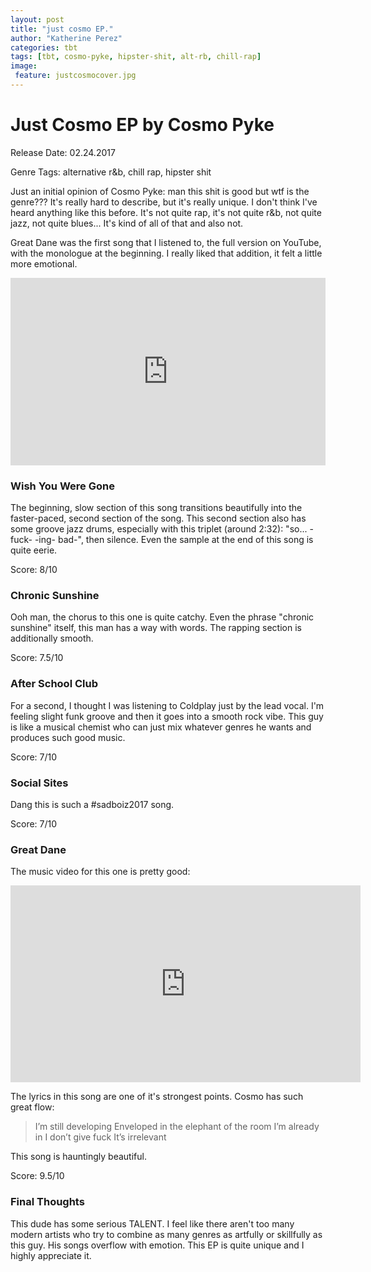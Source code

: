 ```yaml
---
layout: post
title: "just cosmo EP."
author: "Katherine Perez"
categories: tbt 
tags: [tbt, cosmo-pyke, hipster-shit, alt-rb, chill-rap]
image:
 feature: justcosmocover.jpg
---
```


# Just Cosmo EP by Cosmo Pyke
Release Date: 02.24.2017

Genre Tags: alternative r&b, chill rap, hipster shit

Just an initial opinion of Cosmo Pyke: man this shit is good but wtf is the genre??? It's really hard to describe, but it's really unique. I don't think I've heard anything like this before. It's not quite rap, it's not quite r&b, not quite jazz, not quite blues... It's kind of all of that and also not.

Great Dane was the first song that I listened to, the full version on YouTube, with the monologue at the beginning. I really liked that addition, it felt a little more emotional.

<iframe width="100%" height="300" scrolling="no" frameborder="no" src="https://w.soundcloud.com/player/?url=https%3A//api.soundcloud.com/playlists/302523146&amp;color=%23ff5500&amp;auto_play=false&amp;hide_related=false&amp;show_comments=true&amp;show_user=true&amp;show_reposts=false&amp;show_teaser=true&amp;visual=true"></iframe>

### Wish You Were Gone
The beginning, slow section of this song transitions beautifully into the faster-paced, second section of the song. This second section also has some groove jazz drums, especially with this triplet (around 2:32): "so... -fuck- -ing- bad-", then silence. Even the sample at the end of this song is quite eerie.

Score: 8/10 

### Chronic Sunshine
Ooh man, the chorus to this one is quite catchy. Even the phrase "chronic sunshine" itself, this man has a way with words. The rapping section is additionally smooth.

Score: 7.5/10

### After School Club
For a second, I thought I was listening to Coldplay just by the lead vocal. I'm feeling slight funk groove and then it goes into a smooth rock vibe. This guy is like a musical chemist who can just mix whatever genres he wants and produces such good music.

Score: 7/10

### Social Sites
Dang this is such a #sadboiz2017 song. 

Score: 7/10

### Great Dane
The music video for this one is pretty good:
<iframe width="560" height="315" src="https://www.youtube.com/embed/UOjZF_38u_M?rel=0" frameborder="0" allowfullscreen></iframe>

The lyrics in this song are one of it's strongest points. Cosmo has such great flow: 
>I’m still developing
>Enveloped in the elephant of the room I’m already in
>I don’t give fuck
>It’s irrelevant

This song is hauntingly beautiful.

Score: 9.5/10

### Final Thoughts
This dude has some serious TALENT. I feel like there aren't too many modern artists who try to combine as many genres as artfully or skillfully as this guy. His songs overflow with emotion. This EP is quite unique and I highly appreciate it.


